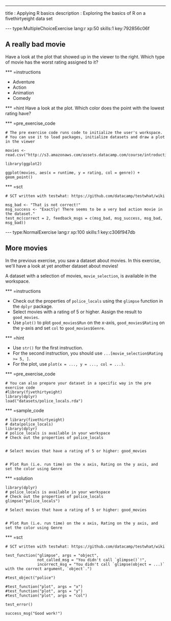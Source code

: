 ---
title       : Applying R basics
description : Exploring the basics of R on a fivethirtyeight data set

--- type:MultipleChoiceExercise lang:r xp:50 skills:1 key:792856c06f
## A really bad movie

Have a look at the plot that showed up in the viewer to the right. Which type of movie has the worst rating assigned to it?

*** =instructions
- Adventure
- Action
- Animation
- Comedy

*** =hint
Have a look at the plot. Which color does the point with the lowest rating have?

*** =pre_exercise_code
```{r}
# The pre exercise code runs code to initialize the user's workspace.
# You can use it to load packages, initialize datasets and draw a plot in the viewer

movies <- read.csv("http://s3.amazonaws.com/assets.datacamp.com/course/introduction_to_r/movies.csv")

library(ggplot2)

ggplot(movies, aes(x = runtime, y = rating, col = genre)) + geom_point()
```

*** =sct
```{r}
# SCT written with testwhat: https://github.com/datacamp/testwhat/wiki

msg_bad <- "That is not correct!"
msg_success <- "Exactly! There seems to be a very bad action movie in the dataset."
test_mc(correct = 2, feedback_msgs = c(msg_bad, msg_success, msg_bad, msg_bad))
```

--- type:NormalExercise lang:r xp:100 skills:1 key:c306f947db
## More movies

In the previous exercise, you saw a dataset about movies. In this exercise, we'll have a look at yet another dataset about movies!

A dataset with a selection of movies, `movie_selection`, is available in the workspace.

*** =instructions
- Check out the properties of `police_locals` using the `glimpse` function in the `dplyr` package.
- Select movies with a rating of 5 or higher. Assign the result to `good_movies`.
- Use `plot()` to  plot `good_movies$Run` on the x-axis, `good_movies$Rating` on the y-axis and set `col` to `good_movies$Genre`.

*** =hint
- Use `str()` for the first instruction.
- For the second instruction, you should use `...[movie_selection$Rating >= 5, ]`.
- For the plot, use `plot(x = ..., y = ..., col = ...)`.

*** =pre_exercise_code
```{r}
# You can also prepare your dataset in a specific way in the pre exercise code
#library(fivethirtyeight)
library(dplyr)
load("datasets/police_locals.rda")
```

*** =sample_code
```{r eval=FALSE}
# library(fivethirtyeight)
# data(police_locals)
library(dplyr)
# police_locals is available in your workspace
# Check out the properties of police_locals


# Select movies that have a rating of 5 or higher: good_movies


# Plot Run (i.e. run time) on the x axis, Rating on the y axis, and set the color using Genre

```

*** =solution
```{r}
library(dplyr)
# police_locals is available in your workspace
# Check out the properties of police_locals
glimpse("police_locals")

# Select movies that have a rating of 5 or higher: good_movies


# Plot Run (i.e. run time) on the x axis, Rating on the y axis, and set the color using Genre

```

*** =sct
```{r}
# SCT written with testwhat: https://github.com/datacamp/testwhat/wiki

test_function("glimpse", args = "object",
              not_called_msg = "You didn't call `glimpse()`!",
              incorrect_msg = "You didn't call `glimpse(object = ...)` with the correct argument, `object`.")

#test_object("police")

#test_function("plot", args = "x")
#test_function("plot", args = "y")
#test_function("plot", args = "col")

test_error()

success_msg("Good work!")
```
